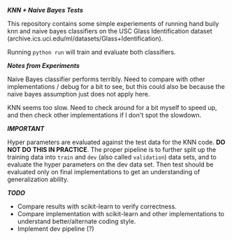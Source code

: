 ***KNN + Naive Bayes Tests***

This repository contains some simple experiements of running hand buily knn and naive bayes classifiers on the USC Glass Identification dataset (archive.ics.uci.edu/ml/datasets/Glass+Identification).

Running `python run` will train and evaluate both classifiers.

***Notes from Experiments***

Naive Bayes classifier performs terribly. Need to compare with other implementations / debug for a bit to see, but this could also be because the naive bayes assumption just does not apply here.

KNN seems too slow. Need to check around for a bit myself to speed up, and then check other implementations if I don't spot the slowdown.

***IMPORTANT***

Hyper parameters are evaluated against the test data for the KNN code. **DO NOT DO THIS IN PRACTICE**. The proper pipeline is to further split up the training data into `train` and `dev` (also called `validation`) data sets, and to evaluate the hyper parameters on the dev data set. Then test should be evaluated only on final implementations to get an understanding of generalization ability.

***TODO***

- Compare results with scikit-learn to verify correctness.
- Compare implementation with scikit-learn and other implementations to understand better/alternate coding style.
- Implement dev pipeline (?)